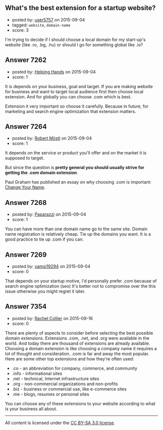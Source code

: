 ## What's the best extension for a startup website?

- posted by: [user5757](https://stackexchange.com/users/6900489/user5757) on 2015-09-04
- tagged: `website`, `domain-name`
- score: 3

<p>I'm trying to decide if I should choose a local domain for my start-up's website (like .ro, .bg, .hu) or should I go for something global like .io?</p>



## Answer 7262

- posted by: [Helping Hands](https://stackexchange.com/users/5276537/helping-hands) on 2015-09-04
- score: 1

<p>It is depends on your business, goal and target. If you are making website for business and want to target local audience first then choose local extension. And for globally you can choose .com which is best.</p>

<p>Extension it very important so choose it carefully. Because in future, for marketing and search engine optimization that extension matters.</p>



## Answer 7264

- posted by: [Robert Möstl](https://stackexchange.com/users/1018191/robert-m-stl) on 2015-09-04
- score: 1

<p>It depends on the service or product you'll offer and on the market it is supposed to target.</p>

<p>But since the question is <strong>pretty general you should usually strive for getting the .com domain extension</strong>.</p>

<p>Paul Graham has published an essay on why choosing .com is important: <a href="http://paulgraham.com/name.html" rel="nofollow">Change Your Name</a>.</p>



## Answer 7268

- posted by: [Paparazzi](https://stackexchange.com/users/300272/paparazzi) on 2015-09-04
- score: 1

<p>You can have more than one domain name go to the same site.  Domain name registration is relatively cheap.  Tie up the domains you want.  It is a good practice to tie up .com if you can.  </p>



## Answer 7269

- posted by: [vamsi19294](https://stackexchange.com/users/5521173/vamsi19294) on 2015-09-04
- score: 0

<p>That depends on your startup motive, I'd personally prefer .com because of search engine optimization (seo) It's better not to compromise over the this issue otherwise you might regret it later. </p>



## Answer 7354

- posted by: [Rachel Collier](https://stackexchange.com/users/6961464/rachel-collier) on 2015-09-16
- score: 0

<p>There are plenty of aspects to consider before selecting the best possible domain  extensions. Extensions .com, .net, and .org were available in the world. And today there are thousand of extensions are already available. Choosing a domain extension is like choosing a company name it requires a lot of thought and consideration. .com is far and away the most popular. 
Here are some other top extensions and how they're often used:</p>

<ul>
<li>.co - an abbreviation for company, commerce, and community</li>
<li>.info - informational sites</li>
<li>.net - technical, Internet infrastructure sites</li>
<li>.org - non-commercial organizations and non-profits</li>
<li>.biz - business or commercial use, like e-commerce sites</li>
<li>.me - blogs, resumes or personal sites</li>
</ul>

<p>You can choose any of these extensions to your website according to what is your business all about.</p>




---

All content is licensed under the [CC BY-SA 3.0 license](https://creativecommons.org/licenses/by-sa/3.0/).
